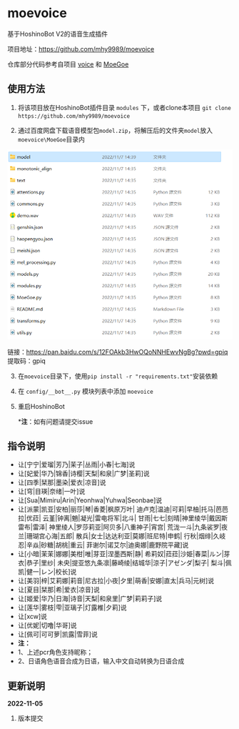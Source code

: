 # moevoice
基于HoshinoBot V2的语音生成插件

项目地址：https://github.com/mhy9989/moevoice

仓库部分代码参考自项目 [voice](https://github.com/Yuri-YuzuChaN/voice) 和 [MoeGoe](https://github.com/CjangCjengh/MoeGoe) 

## 使用方法

1. 将该项目放在HoshinoBot插件目录 `modules` 下，或者clone本项目 `git clone https://github.com/mhy9989/moevoice`

2. 通过百度网盘下载语音模型包`model.zip`，将解压后的文件夹`model`放入`moevoice\MoeGoe`目录内

![](.\path.png)

   链接：https://pan.baidu.com/s/12FOAkb3HwOQoNNHEwvNgBg?pwd=gpiq 
   提取码：gpiq 

3. 在`moevoice`目录下，使用`pip install -r "requirements.txt"`安装依赖


3. 在 `config/__bot__.py` 模块列表中添加 `moevoice`

4. 重启HoshinoBot

   ***注**：如有问题请提交issue

## 指令说明

- 让[宁宁|爱瑠|芳乃|茉子|丛雨|小春|七海]说
- 让[妃爱|华乃|锦香|诗樱|天梨|和泉|广梦|圣莉]说
- 让[四季|栞那|墨染|爱衣|凉音]说
- 让[穹|目瑛|奈绪|一叶]说
- 让[Sua|Mimiru|Arin|Yeonhwa|Yuhwa|Seonbae]说
- 让[派蒙|凯亚|安柏|丽莎|琴|香菱|枫原万叶|
  迪卢克|温迪|可莉|早柚|托马|芭芭拉|优菈|
  云堇|钟离|魈|凝光|雷电将军|北斗|
  甘雨|七七|刻晴|神里绫华|戴因斯雷布|雷泽|
  神里绫人|罗莎莉亚|阿贝多|八重神子|宵宫|
  荒泷一斗|九条裟罗|夜兰|珊瑚宫心海|五郎|
  散兵|女士|达达利亚|莫娜|班尼特|申鹤|
  行秋|烟绯|久岐忍|辛焱|砂糖|胡桃|重云|
  菲谢尔|诺艾尔|迪奥娜|鹿野院平藏]说
- 让[小暗|茉茉|娜娜|美柑|唯|芽亚|涅墨西斯|静|
  希莉奴|菈菈|沙姫|春菜|ルン|芽衣|恭子|里纱|
  未央|提亚悠九条凛|藤崎绫|结城华|涼子|アゼンダ|梨子|
  梨斗|佩凯|健一|レン|校长]说
- 让[美羽|梓|艾莉娜|莉音|尼古拉|小夜|夕里|萌香|安娜|直太|兵马|元树]说
- 让[夏目|栞那|希|爱衣|凉音]说
- 让[姬爱|华乃|日海|诗音|天梨|和泉里|广梦|莉莉子]说
- 让[莲华|雾枝|雫|亚璃子|灯露椎|夕莉]说
- 让[xcw]说
- 让[优妮|切噜|华哥]说
- 让[佩可|可可萝|凯露|雪菲]说
- **注：**
- 1、上述pcr角色支持昵称；
- 2、日语角色语音合成为日语，输入中文自动转换为日语合成

## 更新说明

**2022-11-05**

1. 版本提交

